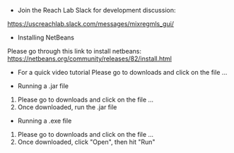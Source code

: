* Join the Reach Lab Slack for development discussion:

https://uscreachlab.slack.com/messages/mixregmls_gui/

* Installing NetBeans

Please go through this link to install netbeans: https://netbeans.org/community/releases/82/install.html

* For a quick video tutorial
Please go to downloads and click on the file ... 

* Running a .jar file

1. Please go to downloads and click on the file ...
2. Once downloaded, run the .jar file


* Running a .exe file
1. Please go to downloads and click on the file ...
2. Once downloaded, click "Open", then hit "Run"



